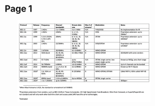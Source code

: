 # Page 1

<figure><img src="../.gitbook/assets/image (2).png" alt=""><figcaption></figcaption></figure>
